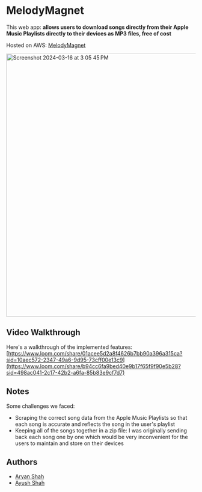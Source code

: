 # MelodyMagnet

This web app: **allows users to download songs directly from their Apple Music Playlists directly to their devices as MP3 files, free of cost**

Hosted on AWS: [MelodyMagnet](http://melodymagnet.s3-website.us-east-2.amazonaws.com/)

<img width="700" alt="Screenshot 2024-03-16 at 3 05 45 PM" src="https://github.com/ayushshah21/MelodyMagnet/assets/97319230/8a3c3690-a6be-4940-b8ba-74a9eccf0eaf">


## Video Walkthrough

Here's a walkthrough of the implemented features:
[https://www.loom.com/share/01acee5d2a8f4626b7bb90a396a315ca?sid=10aec572-2347-49a6-9d95-73cff00e13c9](https://www.loom.com/share/b94cc6fa9bed40e9b17f65f9f90e5b28?sid=498ac041-2c17-42b2-a6fa-85b83e9cf7d7)

## Notes

Some challenges we faced:

- Scraping the correct song data from the Apple Music Playlists so that each song is accurate and reflects the song in the user's playlist
- Keeping all of the songs together in a zip file: I was originally sending back each song one by one which would be very inconvenient for the users to maintain and store on their devices

## Authors
- [Aryan Shah](https://github.com/ghostarmor)
- [Ayush  Shah](https://github.com/ayushshah21)
